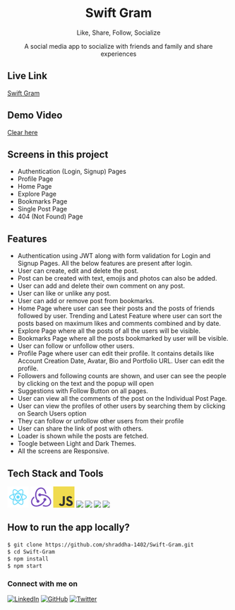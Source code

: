 <div align="center">
  <h1>Swift Gram</h1>
    <p>Like, Share, Follow, Socialize</p>
    <p>A social media app to socialize with friends and family and share experiences </p>
 </div>

## Live Link

[Swift Gram](https://swift-gram.netlify.app/)

## Demo Video

[Clear here](https://youtu.be/atXWjuA73Us)

## Screens in this project

- Authentication (Login, Signup) Pages
- Profile Page
- Home Page
- Explore Page
- Bookmarks Page
- Single Post Page
- 404 (Not Found) Page

## Features

- Authentication using JWT along with form validation for Login and Signup Pages. All the below features are present after login.
- User can create, edit and delete the post.
- Post can be created with text, emojis and photos can also be added.
- User can add and delete their own comment on any post.
- User can like or unlike any post.
- User can add or remove post from bookmarks.
- Home Page where user can see their posts and the posts of friends followed by user. Trending and Latest Feature where user can sort the posts based on maximum likes and comments combined and by date.
- Explore Page where all the posts of all the users will be visible.
- Bookmarks Page where all the posts bookmarked by user will be visible.
- User can follow or unfollow other users.
- Profile Page where user can edit their profile. It contains details like Account Creation Date, Avatar, Bio and Portfolio URL. User can edit the profile.
- Followers and following counts are shown, and user can see the people by clicking on the text and the popup will open
- Suggestions with Follow Button on all pages.
- User can view all the comments of the post on the Individual Post Page.
- User can view the profiles of other users by searching them by clicking on Search Users option
- They can follow or unfollow other users from their profile
- User can share the link of post with others.
- Loader is shown while the posts are fetched.
- Toogle between Light and Dark Themes.
- All the screens are Responsive.

## Tech Stack and Tools

<img src="https://raw.githubusercontent.com/github/explore/80688e429a7d4ef2fca1e82350fe8e3517d3494d/topics/react/react.png" height="48"/> <img src="https://raw.githubusercontent.com/github/explore/80688e429a7d4ef2fca1e82350fe8e3517d3494d/topics/redux/redux.png" height="48"/> <img src="https://raw.githubusercontent.com/github/explore/80688e429a7d4ef2fca1e82350fe8e3517d3494d/topics/javascript/javascript.png" height="48"/> <img src="https://camo.githubusercontent.com/306dedb9426f1d93a981d305a0a18164932ece8dca4d5fd820b1d3c36625b218/68747470733a2f2f6d75692e636f6d2f7374617469632f6c6f676f2e737667" height="48"/> <img src="https://img.icons8.com/color/48/000000/git.png"/> <img src="https://seeklogo.com/images/N/netlify-logo-758722CDF4-seeklogo.com.png" height="48"> <img src="https://external-content.duckduckgo.com/iu/?u=https%3A%2F%2Fres.cloudinary.com%2Fdemo%2Fimage%2Fupload%2Fe_shadow%2Fw_400%2Fcloudinary_icon.png&f=1&nofb=1" height="48"/>

## How to run the app locally?

```
$ git clone https://github.com/shraddha-1402/Swift-Gram.git
$ cd Swift-Gram
$ npm install
$ npm start
```

### Connect with me on

[![LinkedIn](https://img.shields.io/badge/LINKEDIN-10?logo=linkedin&color=blue)](https://www.linkedin.com/in/shraddha-1402/)
[![GitHub](https://img.shields.io/badge/GITHUB-10?logo=github&color=black)](https://github.com/shraddha-1402)
[![Twitter](https://img.shields.io/badge/TWITTER-10?logo=twitter&logoColor=white&color=blue)](https://twitter.com/ShraddhaGupta08)
